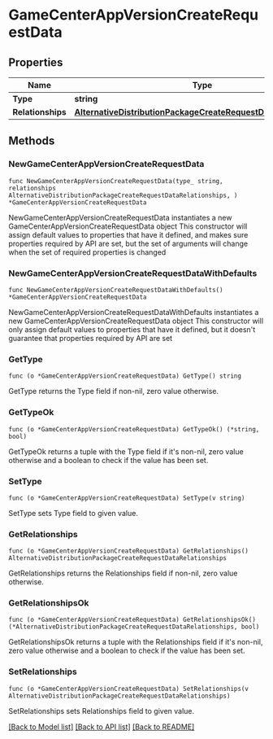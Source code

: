 # GameCenterAppVersionCreateRequestData

## Properties

Name | Type | Description | Notes
------------ | ------------- | ------------- | -------------
**Type** | **string** |  | 
**Relationships** | [**AlternativeDistributionPackageCreateRequestDataRelationships**](AlternativeDistributionPackageCreateRequestDataRelationships.md) |  | 

## Methods

### NewGameCenterAppVersionCreateRequestData

`func NewGameCenterAppVersionCreateRequestData(type_ string, relationships AlternativeDistributionPackageCreateRequestDataRelationships, ) *GameCenterAppVersionCreateRequestData`

NewGameCenterAppVersionCreateRequestData instantiates a new GameCenterAppVersionCreateRequestData object
This constructor will assign default values to properties that have it defined,
and makes sure properties required by API are set, but the set of arguments
will change when the set of required properties is changed

### NewGameCenterAppVersionCreateRequestDataWithDefaults

`func NewGameCenterAppVersionCreateRequestDataWithDefaults() *GameCenterAppVersionCreateRequestData`

NewGameCenterAppVersionCreateRequestDataWithDefaults instantiates a new GameCenterAppVersionCreateRequestData object
This constructor will only assign default values to properties that have it defined,
but it doesn't guarantee that properties required by API are set

### GetType

`func (o *GameCenterAppVersionCreateRequestData) GetType() string`

GetType returns the Type field if non-nil, zero value otherwise.

### GetTypeOk

`func (o *GameCenterAppVersionCreateRequestData) GetTypeOk() (*string, bool)`

GetTypeOk returns a tuple with the Type field if it's non-nil, zero value otherwise
and a boolean to check if the value has been set.

### SetType

`func (o *GameCenterAppVersionCreateRequestData) SetType(v string)`

SetType sets Type field to given value.


### GetRelationships

`func (o *GameCenterAppVersionCreateRequestData) GetRelationships() AlternativeDistributionPackageCreateRequestDataRelationships`

GetRelationships returns the Relationships field if non-nil, zero value otherwise.

### GetRelationshipsOk

`func (o *GameCenterAppVersionCreateRequestData) GetRelationshipsOk() (*AlternativeDistributionPackageCreateRequestDataRelationships, bool)`

GetRelationshipsOk returns a tuple with the Relationships field if it's non-nil, zero value otherwise
and a boolean to check if the value has been set.

### SetRelationships

`func (o *GameCenterAppVersionCreateRequestData) SetRelationships(v AlternativeDistributionPackageCreateRequestDataRelationships)`

SetRelationships sets Relationships field to given value.



[[Back to Model list]](../README.md#documentation-for-models) [[Back to API list]](../README.md#documentation-for-api-endpoints) [[Back to README]](../README.md)


